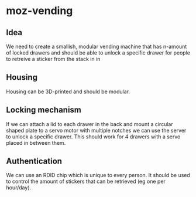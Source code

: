 # moz-vending

## Idea
We need to create a smallish, modular vending machine that has n-amount of locked drawers and should be able to unlock a specific drawer for people to retreive a sticker from the stack in in

## Housing
Housing can be 3D-printed and should be modular.

## Locking mechanism
If we can attach a lid to each drawer in the back and mount a circular shaped plate to a servo motor with multiple notches we can use the server to unlock a specific drawer. This should work for 4 drawers with a servo placed in between them.

## Authentication
We can use an RDID chip which is unique to every person. It should be used to control the amount of stickers that can be retrieved (eg one per hour/day).